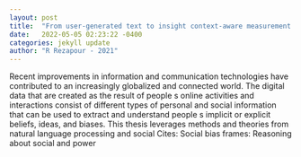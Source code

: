 ```yaml
---
layout: post
title:  "From user-generated text to insight context-aware measurement of social impacts and interactions using natural language processing"
date:   2022-05-05 02:23:22 -0400
categories: jekyll update
author: "R Rezapour - 2021"
---
```

Recent improvements in information and communication technologies have contributed to an increasingly globalized and connected world. The digital data that are created as the result of people s online activities and interactions consist of different types of personal and social information that can be used to extract and understand people s implicit or explicit beliefs, ideas, and biases. This thesis leverages methods and theories from natural language processing and social Cites: Social bias frames: Reasoning about social and power